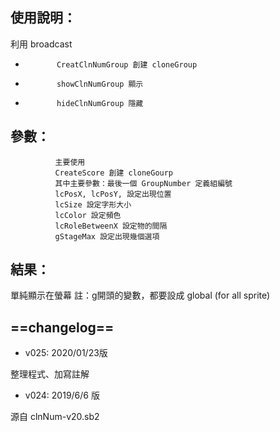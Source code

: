 ## 使用說明：
利用 broadcast 
*            CreatClnNumGroup 創建 cloneGroup
*            showClnNumGroup 顯示
*            hideClnNumGroup 隱藏
## 參數：
              主要使用
              CreateScore 創建 cloneGourp 
              其中主要參數：最後一個 GroupNumber 定義組編號
              lcPosX, lcPosY, 設定出現位置
              lcSize 設定字形大小
              lcColor 設定頻色
              lcRoleBetweenX 設定物的間隔
              gStageMax 設定出現幾個選項
## 結果：
單純顯示在螢幕
 註：g開頭的變數，都要設成 global (for all sprite)
## ==changelog==
* v025: 2020/01/23版

整理程式、加寫註解
* v024: 2019/6/6 版

源自 clnNum-v20.sb2 
